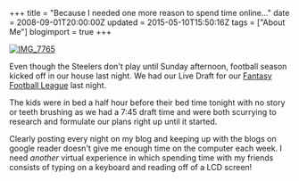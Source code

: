 +++
title = "Because I needed one more reason to spend time online..."
date = 2008-09-01T20:00:00Z
updated = 2015-05-10T15:50:16Z
tags = ["About Me"]
blogimport = true 
+++

 [![IMG_7765](https://latc.s3.amazonaws.com/wp-content/uploads/2008/09/img-7765-thumb.jpg)](https://latc.s3.amazonaws.com/wp-content/uploads/2008/09/img-7765.jpg)  

Even though the Steelers don't play until Sunday afternoon, football season kicked off in our house last night.   We had our  Live Draft for our [Fantasy Football League](http://en.wikipedia.org/wiki/Fantasy_football_(American)) last night.  

The kids were in bed a half hour before their bed time tonight with no story or teeth brushing as we had a 7:45 draft time and were both scurrying to research and formulate our plans right up until it started.  

 Clearly posting every night on my blog and keeping up with the blogs on google reader doesn't give me enough time on the computer each week.   I need _another_ virtual experience in which spending time with my friends consists of typing on a keyboard and reading off of a LCD screen!  
